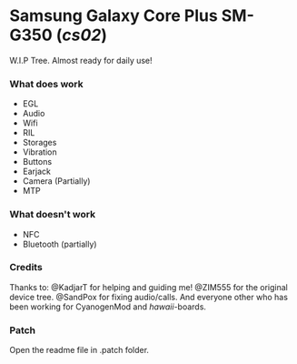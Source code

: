 Samsung Galaxy Core Plus SM-G350 (_cs02_)
======================

W.I.P Tree. Almost ready for daily use!

### What does work
  - EGL
  - Audio
  - Wifi
  - RIL
  - Storages
  - Vibration
  - Buttons
  - Earjack
  - Camera (Partially)
  - MTP

### What doesn't work
  - NFC
  - Bluetooth (partially)

### Credits
  Thanks to:
  @KadjarT for helping and guiding me!
  @ZIM555 for the original device tree.
  @SandPox for fixing audio/calls.
  And everyone other who has been working for CyanogenMod and _hawaii_-boards.

### Patch
  Open the readme file in .patch folder.
